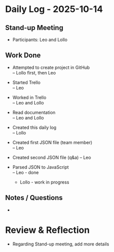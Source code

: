# Daily Log - 2025-10-14

## Stand-up Meeting
- Participants: Leo and Lollo
  

## Work Done

- Attempted to create project in GitHub  
  – Lollo first, then Leo

- Started Trello  
  – Leo

- Worked in Trello  
  – Leo and Lollo

- Read documentation  
  – Leo and Lollo

- Created this daily log  
  – Lollo

- Created first JSON file (team member)  
  – Leo

- Created second JSON file (q&a)
  – Leo

- Parsed JSON to JavaScript  
  – Leo - done
  - Lollo - work in progress

## Notes / Questions
-

# Review & Reflection
- Regarding Stand-up meeting, add more details
